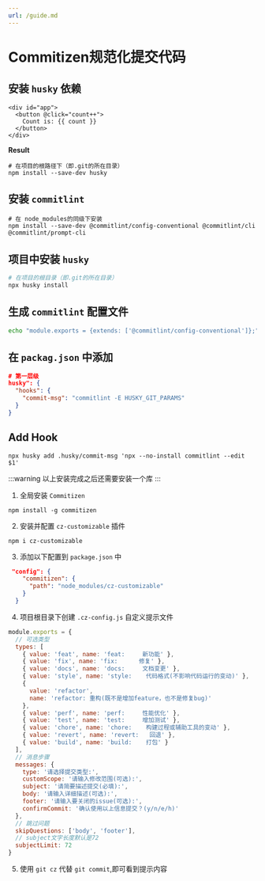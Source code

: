 ```yaml
---
url: /guide.md
---
```

# Commitizen规范化提交代码

## 安装 `husky` 依赖

```vue
<div id="app">
  <button @click="count++">
    Count is: {{ count }}
  </button>
</div>
```

**Result**

```
# 在项目的根路径下（即.git的所在目录）
npm install --save-dev husky
```

## 安装 `commitlint`

```
# 在 node_modules的同级下安装
npm install --save-dev @commitlint/config-conventional @commitlint/cli @commitlint/prompt-cli
```

## 项目中安装 `husky`

```sh
# 在项目的根目录（即.git的所在目录）
npx husky install

```

## 生成 `commitlint` 配置文件

```sh
echo "module.exports = {extends: ['@commitlint/config-conventional']};" > commitlint.config.js
```

## 在 `packag.json` 中添加

```json
# 第一层级
husky": {
  "hooks": {
    "commit-msg": "commitlint -E HUSKY_GIT_PARAMS"
  }
}
```

## Add Hook

```
npx husky add .husky/commit-msg 'npx --no-install commitlint --edit $1'
```

:::warning
以上安装完成之后还需要安装一个库
:::

1. 全局安装 `Commitizen`

```
npm install -g commitizen
```

2. 安装并配置 `cz-customizable` 插件

```
npm i cz-customizable
```

3. 添加以下配置到 `package.json` 中

```json
 "config": {
    "commitizen": {
      "path": "node_modules/cz-customizable"
    }
  }
```

4. 项目根目录下创建 `.cz-config.js` 自定义提示文件

```js
module.exports = {
  // 可选类型
  types: [
    { value: 'feat', name: 'feat:     新功能' },
    { value: 'fix', name: 'fix:      修复' },
    { value: 'docs', name: 'docs:     文档变更' },
    { value: 'style', name: 'style:    代码格式(不影响代码运行的变动)' },
    {
      value: 'refactor',
      name: 'refactor: 重构(既不是增加feature，也不是修复bug)'
    },
    { value: 'perf', name: 'perf:     性能优化' },
    { value: 'test', name: 'test:     增加测试' },
    { value: 'chore', name: 'chore:    构建过程或辅助工具的变动' },
    { value: 'revert', name: 'revert:   回退' },
    { value: 'build', name: 'build:    打包' }
  ],
  // 消息步骤
  messages: {
    type: '请选择提交类型:',
    customScope: '请输入修改范围(可选):',
    subject: '请简要描述提交(必填):',
    body: '请输入详细描述(可选):',
    footer: '请输入要关闭的issue(可选):',
    confirmCommit: '确认使用以上信息提交？(y/n/e/h)'
  },
  // 跳过问题
  skipQuestions: ['body', 'footer'],
  // subject文字长度默认是72
  subjectLimit: 72
}
```

5. 使用 `git cz` 代替 `git commit`,即可看到提示内容
